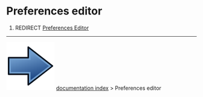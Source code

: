 # Preferences editor
1.  REDIRECT [Preferences Editor](Preferences_Editor.md)



---
![](images/Button_right.svg) [documentation index](../README.md) > Preferences editor
